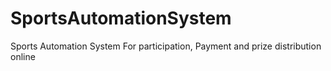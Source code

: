 # SportsAutomationSystem
Sports Automation System For participation, Payment and prize distribution online
